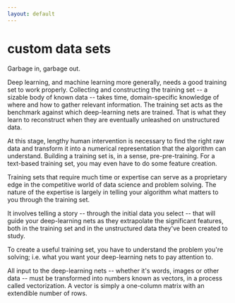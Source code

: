 ```yaml
---
layout: default
---
```


# custom data sets 

Garbage in, garbage out. 

Deep learning, and machine learning more generally, needs a good training set to work properly. Collecting and constructing the training set -- a sizable body of known data -- takes time, domain-specific knowledge of where and how to gather relevant information. The training set acts as the benchmark against which deep-learning nets are trained. That is what they learn to reconstruct when they are eventually unleashed on unstructured data. 

At this stage, lengthy human intervention is necessary to find the right raw data and transform it into a numerical representation that the algorithm can understand. Building a training set is, in a sense, pre-pre-training. For a text-based training set, you may even have to do some feature creation. 

Training sets that require much time or expertise can serve as a proprietary edge in the competitive world of data science and problem solving. The nature of the expertise is largely in telling your algorithm what matters to you through the training set. 

It involves telling a story -- through the initial data you select -- that will guide your deep-learning nets as they extrapolate the significant features, both in the training set and in the unstructured data they've been created to study.

To create a useful training set, you have to understand the problem you're solving; i.e. what you want your deep-learning nets to pay attention to. 

All input to the deep-learning nets -- whether it's words, images or other data -- must be transformed into numbers known as vectors, in a process called vectorization. A vector is simply a one-column matrix with an extendible number of rows.
